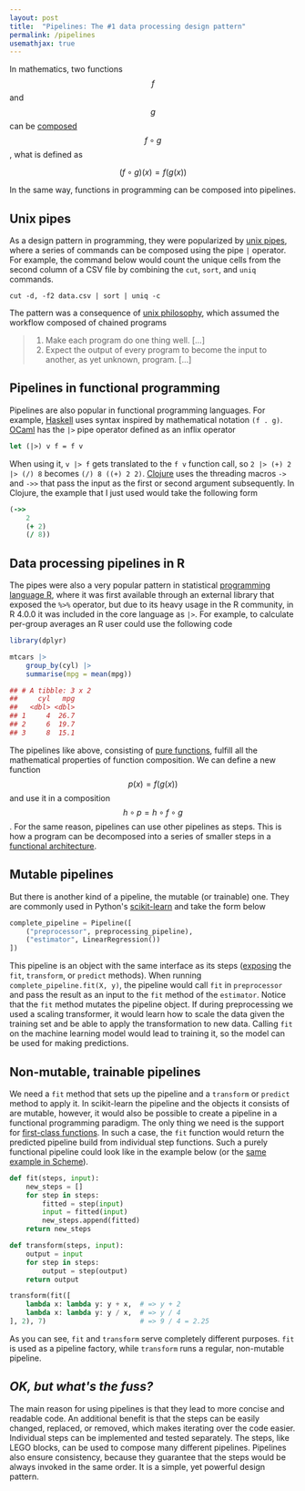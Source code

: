 ```yaml
---
layout: post
title:  "Pipelines: The #1 data processing design pattern"
permalink: /pipelines
usemathjax: true
---
```


In mathematics, two functions $$f$$ and $$g$$ can be [composed] $$f \circ g$$, what is defined as

$$
(f \circ g)(x) = f(g(x))
$$

In the same way, functions in programming can be composed into pipelines.

## Unix pipes

As a design pattern in programming, they were popularized by [unix pipes], where a series of commands can be 
composed using the pipe `|` operator. For example, the command below would count the unique cells from the second
column of a CSV file by combining the `cut`, `sort`, and `uniq` commands.

```shell
cut -d, -f2 data.csv | sort | uniq -c
```

The pattern was a consequence of [unix philosophy], which assumed the workflow composed
of chained programs

> 1. Make each program do one thing well. [...]
> 2. Expect the output of every program to become the input to another, as yet unknown, program. [...]

## Pipelines in functional programming

Pipelines are also popular in functional programming languages. For example, [Haskell] uses syntax inspired by mathematical
notation `(f . g)`. [OCaml] has the `|>` pipe operator defined as an inflix operator

```ocaml
let (|>) v f = f v
```

When using it, `v |> f` gets translated to the `f v` function call, so `2 |> (+) 2 |> (/) 8` becomes
`(/) 8 ((+) 2 2)`. [Clojure] uses the threading macros `->` and `->>` that pass the input as 
the first or second argument subsequently. In Clojure, the example that I just used would take
the following form

```clojure
(->>
    2
    (+ 2)
    (/ 8))
```

## Data processing pipelines in R

The pipes were also a very popular pattern in statistical [programming language R], where it was first available through
an external library that exposed the `%>%` operator, but due to its heavy usage in the R community, in R 4.0.0 it was
included in the core language as `|>`. For example, to calculate per-group averages an R user could use the following
code

```r
library(dplyr) 

mtcars |>
    group_by(cyl) |>
    summarise(mpg = mean(mpg))

## # A tibble: 3 x 2
##     cyl   mpg
##   <dbl> <dbl>
## 1     4  26.7
## 2     6  19.7
## 3     8  15.1
```

The pipelines like above, consisting of [pure functions], fulfill all the mathematical properties of function
composition. We can define a new function $$p(x) = f(g(x))$$ and use it in a composition $$h \circ p = h \circ f \circ g$$.
For the same reason, pipelines can use other pipelines as steps. This is how a program can be decomposed into a series
of smaller steps in a [functional architecture].

## Mutable pipelines

But there is another kind of a pipeline, the mutable (or trainable) one. They are commonly used in Python's [scikit-learn]
and take the form below

```python
complete_pipeline = Pipeline([
    ("preprocessor", preprocessing_pipeline),
    ("estimator", LinearRegression())
])
```

This pipeline is an object with the same interface as its steps ([exposing] the `fit`, `transform`, or `predict` methods).
When running `complete_pipeline.fit(X, y)`, the pipeline would call `fit` in `preprocessor` and pass the result as an
input to the `fit` method of the `estimator`. Notice that the `fit` method mutates the pipeline object. If during
preprocessing we used a scaling transformer, it would learn how to scale the data given the training set and be able
to apply the transformation to new data. Calling `fit` on the machine learning model would lead to training it, so
the model can be used for making predictions.

## Non-mutable, trainable pipelines

We need a `fit` method that sets up the pipeline and a `transform` or `predict` method to apply it.
In scikit-learn the pipeline and the objects it consists of are mutable, however, it would also be possible to create
a pipeline in a functional programming paradigm. The only thing we need is the support for [first-class functions].
In such a case, the `fit` function would return the predicted pipeline build from individual step functions. 
Such a purely functional pipeline could look like in the example below (or the [same example in Scheme](./snippets/pipeline.scm)).

```python
def fit(steps, input):
    new_steps = []
    for step in steps:
        fitted = step(input)
        input = fitted(input)
        new_steps.append(fitted)
    return new_steps

def transform(steps, input):
    output = input
    for step in steps:
        output = step(output)
    return output

transform(fit([
    lambda x: lambda y: y + x,  # => y + 2
    lambda x: lambda y: y / x,  # => y / 4
], 2), 7)                       # => 9 / 4 = 2.25
```

As you can see, `fit` and `transform` serve completely different purposes. `fit` is used as a pipeline factory,
while `transform` runs a regular, non-mutable pipeline.

## *OK, but what's the fuss?*

The main reason for using pipelines is that they lead to more concise and readable code.
An additional benefit is that the steps can be easily changed, replaced, or removed, which makes iterating over the
code easier. Individual steps can be implemented and tested separately. The steps, like LEGO blocks, can be used to
compose many different pipelines. Pipelines also ensure consistency, because they guarantee that the steps would be
always invoked in the same order. It is a simple, yet powerful design pattern.


 [composed]: https://en.wikipedia.org/wiki/Function_composition
 [pure functions]: https://en.wikipedia.org/wiki/Pure_function
 [unix pipes]: https://en.wikipedia.org/wiki/Pipeline_(Unix)
 [unix philosophy]: https://en.wikipedia.org/wiki/Unix_philosophy
 [haskell]: https://wiki.haskell.org/Function_composition
 [ocaml]: https://stackoverflow.com/questions/8986010/is-it-possible-to-use-pipes-in-ocaml
 [clojure]: https://clojure.org/guides/threading_macros
 [programming language r]: https://www.r-bloggers.com/2021/05/the-new-r-pipe/
 [functional architecture]: https://www.goodreads.com/book/show/34921689-domain-modeling-made-functional
 [scikit-learn]: https://mahmoudyusof.github.io/general/scikit-learn-pipelines/
 [exposing]: https://scikit-learn.org/stable/modules/generated/sklearn.pipeline.Pipeline.html
 [python's]: https://www.youtube.com/watch?v=BFaadIqWlAg
 [first-class functions]: https://en.wikipedia.org/wiki/First-class_function
